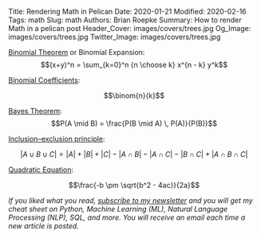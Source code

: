 Title: Rendering Math in Pelican
Date: 2020-01-21
Modified: 2020-02-16
Tags: math
Slug: math
Authors: Brian Roepke
Summary: How to render Math in a pelican post
Header_Cover: images/covers/trees.jpg
Og_Image: images/covers/trees.jpg
Twitter_Image: images/covers/trees.jpg

[Binomial Theorem](https://en.wikipedia.org/wiki/Binomial_theorem) or Binomial Expansion:  
$$(x+y)^n = \sum_{k=0}^n {n \choose k} x^{n - k} y^k$$

[Binomial Coefficients](https://en.wikipedia.org/wiki/Binomial_coefficient):

$$\binom{n}{k}$$

[Bayes Theorem](https://en.wikipedia.org/wiki/Bayes'_theorem):  
$$P(A \mid B) = \frac{P(B \mid A) \, P(A)}{P(B)}$$

[Inclusion–exclusion principle](https://en.wikipedia.org/wiki/Inclusion–exclusion_principle):

$$|A \cup B \cup C| = |A| + |B| + |C| - |A \cap B| - |A \cap C| - |B \cap C| + |A \cap B \cap C|$$


[Quadratic Equation](https://en.wikipedia.org/wiki/Quadratic_formula):

$$\frac{-b \pm \sqrt{b^2 - 4ac}}{2a}$$


*If you liked what you read, [subscribe to my newsletter](https://campaign.dataknowsall.com/subscribe) and you will get my cheat sheet on Python, Machine Learning (ML), Natural Language Processing (NLP), SQL, and more. You will receive an email each time a new article is posted.*